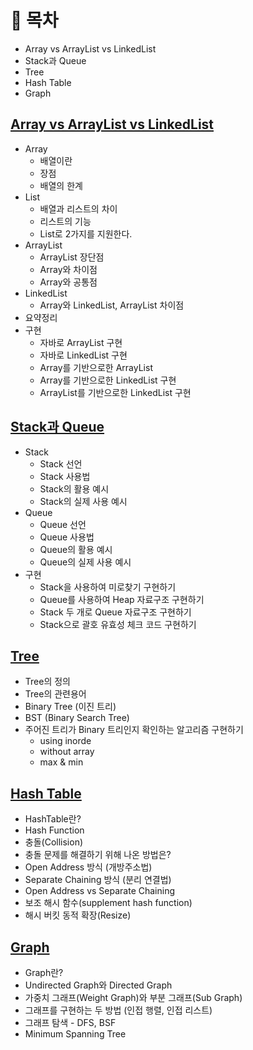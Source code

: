 # 📌 목차
+ Array vs ArrayList vs LinkedList
+ Stack과 Queue
+ Tree
+ Hash Table
+ Graph

## [Array vs ArrayList vs LinkedList](https://github.com/Kim-Gyuri/studying_programming_archive/blob/main/%EC%9E%90%EB%B0%94/%EC%9E%90%EB%A3%8C%EA%B5%AC%EC%A1%B0/ArrayList%EC%99%80%20LinkedList.md)
+ Array
  + 배열이란
  + 장점
  + 배열의 한계
+ List
  + 배열과 리스트의 차이
  + 리스트의 기능
  + List로 2가지를 지원한다.
+ ArrayList
  + ArrayList 장단점
  +  Array와 차이점
  +  Array와 공통점
+ LinkedList
  +  Array와 LinkedList, ArrayList 차이점
+ 요약정리
+ 구현
  + 자바로 ArrayList 구현
  + 자바로 LinkedList 구현
  + Array를 기반으로한 ArrayList
  + Array를 기반으로한 LinkedList 구현
  + ArrayList를 기반으로한 LinkedList 구현

## [Stack과 Queue](https://github.com/Kim-Gyuri/studying_programming_archive/blob/main/%EC%9E%90%EB%B0%94/%EC%9E%90%EB%A3%8C%EA%B5%AC%EC%A1%B0/Stack%EA%B3%BC%20Queue.md)
+ Stack
  + Stack 선언
  + Stack 사용법
  + Stack의 활용 예시
  + Stack의 실제 사용 예시
+ Queue
  + Queue 선언
  + Queue 사용법
  + Queue의 활용 예시
  + Queue의 실제 사용 예시
+ 구현
  + Stack을 사용하여 미로찾기 구현하기
  + Queue를 사용하여 Heap 자료구조 구현하기
  + Stack 두 개로 Queue 자료구조 구현하기
  + Stack으로 괄호 유효성 체크 코드 구현하기


## [Tree](https://github.com/Kim-Gyuri/studying_programming_archive/blob/main/%EC%9E%90%EB%B0%94/%EC%9E%90%EB%A3%8C%EA%B5%AC%EC%A1%B0/Tree.md)
+ Tree의 정의
+ Tree의 관련용어
+ Binary Tree (이진 트리)
+ BST (Binary Search Tree)
+ 주어진 트리가 Binary 트리인지 확인하는 알고리즘 구현하기
  + using inorde
  + without array
  + max & min

## [Hash Table](https://github.com/Kim-Gyuri/studying_programming_archive/blob/main/%EC%9E%90%EB%B0%94/%EC%9E%90%EB%A3%8C%EA%B5%AC%EC%A1%B0/HashTable.md)
+ HashTable란?
+ Hash Function
+ 충돌(Collision)
+ 충돌 문제를 해결하기 위해 나온 방법은?
+ Open Address 방식 (개방주소법)
+ Separate Chaining 방식 (분리 연결법)
+ Open Address vs Separate Chaining
+ 보조 해시 함수(supplement hash function)
+ 해시 버킷 동적 확장(Resize)

## [Graph](https://github.com/Kim-Gyuri/studying_programming_archive/blob/main/%EC%9E%90%EB%B0%94/%EC%9E%90%EB%A3%8C%EA%B5%AC%EC%A1%B0/Graph.md)
+ Graph란?
+ Undirected Graph와 Directed Graph
+ 가중치 그래프(Weight Graph)와 부분 그래프(Sub Graph)
+ 그래프를 구현하는 두 방법 (인접 행렬, 인접 리스트)
+ 그래프 탐색 - DFS, BSF
+ Minimum Spanning Tree
